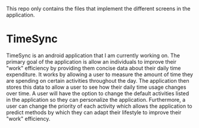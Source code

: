 This repo only contains the files that implement the different screens in the application.
# TimeSync

TimeSync is an android application that I am currently working on. The primary goal of the application is allow an 
individuals to improve their "work" efficiency by providing them concise data about their daily time expenditure. 
It works by allowing a user to measure the amount of time they are spending on certain activities throughout the day.
The application then stores this data to allow a user to see how their daily time usage changes over time.
A user will have the option to change the default activities listed in the application so they can personalize the
application. Furthermore, a user can change the priority of each activity which allows the application to predict 
methods by which they can adapt their lifestyle to improve their "work" efficiency.
